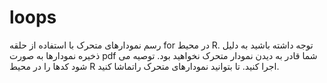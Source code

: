 # loops
رسم نمودارهای متحرک با استفاده از حلقه for در محیط R.
توجه داشته باشید به دلیل ذخیره نمودارها به صورت pdf
شما قادر به دیدن نمودار متحرک نخواهید بود.
توصیه می شود کدها را در محیط R اجرا کنید.
تا بتوانید نمودارهای متحرک راتماشا کنید.
